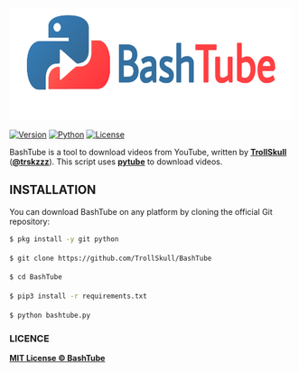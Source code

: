 <p align="left">
<img src="/.assets/logo.png" width="500" height="200"/>

[![Version](https://img.shields.io/badge/Version-2.1%20-green)]()
[![Python](https://img.shields.io/badge/Made%20with-Python-blue)]()
[![License](https://img.shields.io/badge/License-MIT-yellow)]()

BashTube is a tool to download videos from YouTube, written by **[TrollSkull](https://github.com/TrollSkull)** (**[@trskzzz](https://twitter.com/trskzzz)**). This script uses **[pytube](https://pytube.io/en/latest/)** to download videos.

## INSTALLATION

You can download BashTube on any platform by cloning the official Git repository:

```bash
$ pkg install -y git python

$ git clone https://github.com/TrollSkull/BashTube

$ cd BashTube
  
$ pip3 install -r requirements.txt
    
$ python bashtube.py
```

### LICENCE

**[MIT License © BashTube](https://github.com/TrollSkull/BashTube/blob/main/LICENSE)**
